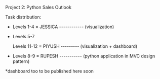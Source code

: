 Project 2: Python Sales Outlook


Task distribution:
  - Levels 1-4 = JESSICA ------------ (visualization)
  
  - Levels 5-7
    
    Levels 11-12 = PIYUSH --------- (visualization + dashboard)
  
  - Levels 8-9 = RUPESH ----------- (python application in MVC design pattern)

*dashboard too to be published here soon
